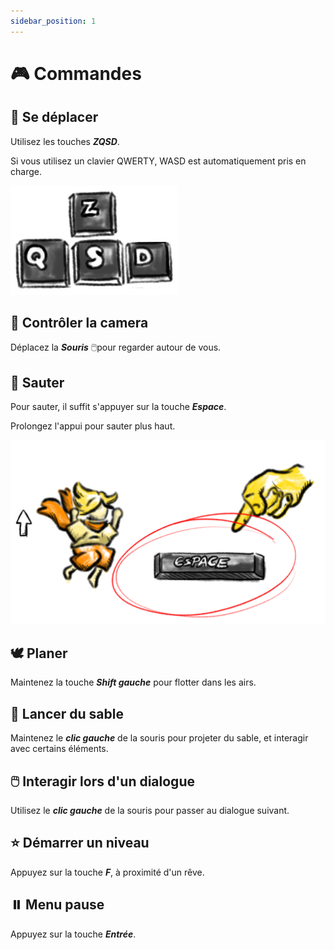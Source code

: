 ```yaml
---
sidebar_position: 1
---
```


# 🎮 Commandes 

## 🚶 Se déplacer

Utilisez les touches _**ZQSD**_. 

Si vous utilisez un clavier QWERTY, WASD est automatiquement pris en charge.

![zqsd image](./img/zqsd_doc.png)


## 🎥 Contrôler la camera

Déplacez la _**Souris**_ 🖱️pour regarder autour de vous.





## 🦘 Sauter

Pour sauter, il suffit s'appuyer sur la touche _**Espace**_.

Prolongez l'appui pour sauter plus haut.

![jump image](./img/jump.png)

[//]: # (<img src="./img/jump.png" alt="Jump" width="200"></img>)



[//]: # (![long jump image]&#40;./img/long_jump.png&#41;)

## 🕊️ Planer

Maintenez la touche **_Shift gauche_** pour flotter dans les airs. 

[//]: # (![hovering image]&#40;./img/hovering.png&#41;)


## 🌠 Lancer du sable

Maintenez le _**clic gauche**_ de la souris pour projeter du sable, et interagir avec certains éléments.

[//]: # (![mouse image]&#40;./img/mouse.png&#41;)

## 🖱️ Interagir lors d'un dialogue

Utilisez le **_clic gauche_** de la souris pour passer au dialogue suivant.

## ⭐ Démarrer un niveau

Appuyez sur la touche **_F_**, à proximité d'un rêve.

## ⏸️ Menu pause

Appuyez sur la touche **_Entrée_**.



